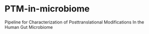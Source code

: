 # PTM-in-microbiome
Pipeline for Characterization of Posttranslational Modifications In the Human Gut Microbiome
